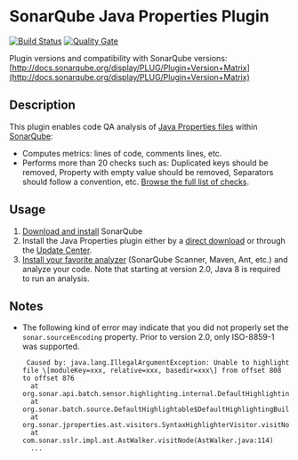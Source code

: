 SonarQube Java Properties Plugin
====================

[![Build Status](https://api.travis-ci.org/racodond/sonar-jproperties-plugin.svg)](https://travis-ci.org/racodond/sonar-jproperties-plugin)
[![Quality Gate](https://nemo.sonarqube.org/api/badges/gate?key=org.codehaus.sonar-plugins.jproperties:jproperties)](https://nemo.sonarqube.org/overview?id=org.codehaus.sonar-plugins.jproperties%3Ajproperties)

Plugin versions and compatibility with SonarQube versions: [http://docs.sonarqube.org/display/PLUG/Plugin+Version+Matrix](http://docs.sonarqube.org/display/PLUG/Plugin+Version+Matrix)

## Description
This plugin enables code QA analysis of [Java Properties files](https://en.wikipedia.org/wiki/.properties) within [SonarQube](http://www.sonarqube.org):

 * Computes metrics: lines of code, comments lines, etc.
 * Performs more than 20 checks such as: Duplicated keys should be removed, Property with empty value should be removed, Separators should follow a convention, etc. [Browse the full list of checks](https://nemo.sonarqube.org/coding_rules#languages=jproperties).

## Usage
1. [Download and install](http://docs.sonarqube.org/display/SONAR/Setup+and+Upgrade) SonarQube
2. Install the Java Properties plugin either by a [direct download](https://github.com/racodond/sonar-jproperties-plugin/releases) or through the [Update Center](http://docs.sonarqube.org/display/SONAR/Update+Center).
3. [Install your favorite analyzer](http://docs.sonarqube.org/display/SONAR/Analyzing+Source+Code#AnalyzingSourceCode-RunningAnalysis) (SonarQube Scanner, Maven, Ant, etc.) and analyze your code. Note that starting at version 2.0, Java 8 is required to run an analysis.

## Notes

 * The following kind of error may indicate that you did not properly set the `sonar.sourceEncoding` property. Prior to version 2.0, only ISO-8859-1 was supported.
 
        Caused by: java.lang.IllegalArgumentException: Unable to highlight file \[moduleKey=xxx, relative=xxx, basedir=xxx\] from offset 808 to offset 876
         at org.sonar.api.batch.sensor.highlighting.internal.DefaultHighlighting.highlight(DefaultHighlighting.java:85)
         at org.sonar.batch.source.DefaultHighlightable$DefaultHighlightingBuilder.highlight(DefaultHighlightable.java:79)
         at org.sonar.jproperties.ast.visitors.SyntaxHighlighterVisitor.visitNode(SyntaxHighlighterVisitor.java:93)
         at com.sonar.sslr.impl.ast.AstWalker.visitNode(AstWalker.java:114)
         ...
        

 

